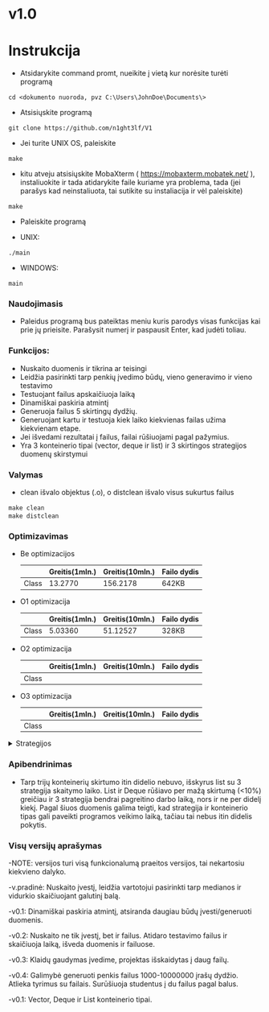 # v1.0

# Instrukcija

- Atsidarykite command promt, nueikite į vietą kur norėsite turėti programą

```
cd <dokumento nuoroda, pvz C:\Users\JohnDoe\Documents\>
```
- Atsisiųskite programą
```
git clone https://github.com/n1ght3lf/V1
```

- Jei turite UNIX OS, paleiskite
```
make
```
- kitu atveju atsisiųskite MobaXterm ( https://mobaxterm.mobatek.net/ ), instaliuokite ir tada atidarykite faile kuriame yra problema, tada (jei parašys kad neinstaliuota, tai sutikite su instaliacija ir vėl paleiskite)

```
make
```

- Paleiskite programą

- UNIX:
```
./main
```
- WINDOWS:
```
main
```
### Naudojimasis

- Paleidus programą bus pateiktas meniu kuris parodys visas funkcijas kai prie jų prieisite. Parašysit numerį ir paspausit Enter, kad judėti toliau.

### Funkcijos:
- Nuskaito duomenis ir tikrina ar teisingi
- Leidžia pasirinkti tarp penkių įvedimo būdų, vieno generavimo ir vieno testavimo
- Testuojant failus apskaičiuoja laiką
- Dinamiškai paskiria atmintį
- Generuoja failus 5 skirtingų dydžių.
- Generuojant kartu ir testuoja kiek laiko kiekvienas failas užima kiekvienam etape.
- Jei išvedami rezultatai į failus, failai rūšiuojami pagal pažymius.
- Yra 3 konteinerio tipai (vector, deque ir list) ir 3 skirtingos strategijos duomenų skirstymui

### Valymas
- clean išvalo objektus (.o), o distclean išvalo visus sukurtus failus
```
make clean
make distclean
```

### Optimizavimas


- Be optimizacijos

  |           | Greitis(1mln.) | Greitis(10mln.) | Failo dydis  |
  |-----------|----------------|-----------------|--------------|
  | Class     |    13.2770     |    156.2178     |    642KB     |

- O1 optimizacija

  |           | Greitis(1mln.) | Greitis(10mln.) | Failo dydis  |
  |-----------|----------------|-----------------|--------------|
  | Class     |    5.03360     |    51.12527     |    328KB     |

- O2 optimizacija

  |           | Greitis(1mln.) | Greitis(10mln.) | Failo dydis  |
  |-----------|----------------|-----------------|--------------|
  | Class     |         |         |        |

- O3 optimizacija

  |           | Greitis(1mln.) | Greitis(10mln.) | Failo dydis  |
  |-----------|----------------|-----------------|--------------|
  | Class     |         |         |        |



<details>
    <summary> Strategijos </summary>

## Rezultatai

- Vector 1 strategija

| Failo dydis | Skaitymo laikas  | Rūšiavimo laikas | Išvedimo laikas  |
|-------------|------------------|------------------|------------------|
| 1 000       | 0.0036           | 0.0042           | 0.0005           |
| 10 000      | 0.0353           | 0.0526           | 0.0056           |
| 100 000     | 0.3860           | 0.7453           | 0.0603           |
| 1 000 000   | 3.9041           | 9.6643           | 0.7174           |
| 10 000 000  | 35.0132          | 111.360          | 8.5941           |

![Vector_1](./images/vector1.png)

- Vector 2 strategija

| Failo dydis | Skaitymo laikas  | Rūšiavimo laikas | Išvedimo laikas  |
|-------------|------------------|------------------|------------------|
| 1 000       | 0.0038           | 0.0043           | 0.0006           |
| 10 000      | 0.0351           | 0.0871           | 0.0074           |
| 100 000     | 0.3732           | 0.7692           | 0.0927           |
| 1 000 000   | 3.5262           | 9.1534           | 0.7031           |
| 10 000 000  | 35.3850          | 117.234          | 8.3022           |

![Vector_2](./images/vector2.png)

- Vector 3 strategija

| Failo dydis | Skaitymo laikas  | Rūšiavimo laikas | Išvedimo laikas  |
|-------------|------------------|------------------|------------------|
| 1 000       | 0.0035           | 0.0043           | 0.0007           |
| 10 000      | 0.0353           | 0.0525           | 0.0067           |
| 100 000     | 0.3817           | 0.7121           | 0.0744           |
| 1 000 000   | 3.4521           | 8.5524           | 0.8672           |
| 10 000 000  | 36.4035          | 105.653          | 9.3462           |

![Vector_3](./images/vector3.png)

- Deque 1 strategija

| Failo dydis | Skaitymo laikas  | Rūšiavimo laikas | Išvedimo laikas  |
|-------------|------------------|------------------|------------------|
| 1 000       | 0.0037           | 0.0044           | 0.0005           |
| 10 000      | 0.0344           | 0.0543           | 0.0048           |
| 100 000     | 0.3447           | 0.7113           | 0.0608           |
| 1 000 000   | 3.4821           | 8.8966           | 0.6684           |
| 10 000 000  | 34.6972          | 108.312          | 8.0477           |

![Deque_1](./images/deque1.png)

- Deque 2 strategija

| Failo dydis | Skaitymo laikas  | Rūšiavimo laikas | Išvedimo laikas  |
|-------------|------------------|------------------|------------------|
| 1 000       | 0.0036           | 0.0047           | 0.0006           |
| 10 000      | 0.0503           | 0.0585           | 0.0056           |
| 100 000     | 0.3594           | 0.8200           | 0.0690           |
| 1 000 000   | 3.5770           | 9.8510           | 0.7259           |
| 10 000 000  | 35.2041          | 121.844          | 7.9257           |

![Deque_2](./images/deque2.png)

-Deque 3 strategija

| Failo dydis | Skaitymo laikas  | Rūšiavimo laikas | Išvedimo laikas  |
|-------------|------------------|------------------|------------------|
| 1 000       | 0.0036           | 0.0043           | 0.0006           |
| 10 000      | 0.0343           | 0.5357           | 0.0059           |
| 100 000     | 0.3508           | 0.6994           | 0.7697           |
| 1 000 000   | 3.4591           | 8.9712           | 0.8492           |
| 10 000 000  | 36.0661          | 109.312          | 10.231           |

![Deque_3](./images/deque3.png)

- List 1 strategija

| Failo dydis | Skaitymo laikas  | Rūšiavimo laikas | Išvedimo laikas  |
|-------------|------------------|------------------|------------------|
| 1 000       | 0.0037           | 0.0030           | 0.0006           |
| 10 000      | 0.0356           | 0.0423           | 0.0058           |
| 100 000     | 0.3780           | 0.6128           | 0.0897           |
| 1 000 000   | 3.6181           | 8.3617           | 0.9696           |
| 10 000 000  | 34.4123          | 94.2010          | 10.058           |

![List_1](./images/list1.png)

- List 2 strategija

| Failo dydis | Skaitymo laikas  | Rūšiavimo laikas | Išvedimo laikas  |
|-------------|------------------|------------------|------------------|
| 1 000       | 0.0036           | 0.0029           | 0.0006           |
| 10 000      | 0.0354           | 0.0446           | 0.0063           |
| 100 000     | 0.3553           | 0.6185           | 0.0906           |
| 1 000 000   | 3.4843           | 8.3737           | 0.9306           |
| 10 000 000  | 34.9684          | 99.9578          | 10.216           |

![List_2](./images/list2.png)

- List 3 strategija

| Failo dydis | Skaitymo laikas  | Rūšiavimo laikas | Išvedimo laikas  |
|-------------|------------------|------------------|------------------|
| 1 000       | 0.0035           | 0.0030           | 0.0007           |
| 10 000      | 0.0347           | 0.0429           | 0.0069           |
| 100 000     | 0.3545           | 0.6006           | 0.1130           |
| 1 000 000   | 3.4999           | 7.5365           | 1.2169           |
| 10 000 000  | 147.641          | 97.7937          | 14.651           |

![List_3](./images/list3.png)

</details>

### Apibendrinimas

- Tarp trijų konteinerių skirtumo itin didelio nebuvo, išskyrus list su 3 strategija skaitymo laiko. List ir Deque rūšiavo per mažą skirtumą (<10%) greičiau ir 3 strategija bendrai pagreitino darbo laiką, nors ir ne per didelį kiekį. Pagal šiuos duomenis galima teigti, kad strategija ir konteinerio tipas gali paveikti programos veikimo laiką, tačiau tai nebus itin didelis pokytis.

### Visų versijų aprašymas

-NOTE: versijos turi visą funkcionalumą praeitos versijos, tai nekartosiu kiekvieno dalyko.

-v.pradinė: Nuskaito įvestį, leidžia vartotojui pasirinkti tarp medianos ir vidurkio skaičiuojant galutinį balą.

-v0.1: Dinamiškai paskiria atmintį, atsiranda daugiau būdų įvesti/generuoti duomenis.

-v0.2: Nuskaito ne tik įvestį, bet ir failus. Atidaro testavimo failus ir skaičiuoja laiką, išveda duomenis ir failuose.

-v0.3: Klaidų gaudymas įvedime, projektas išskaidytas į daug failų.

-v0.4: Galimybė generuoti penkis failus 1000-10000000 įrašų dydžio. Atlieka tyrimus su failais. Surūšiuoja studentus į du failus pagal balus.

-v0.1: Vector, Deque ir List konteinerio tipai.